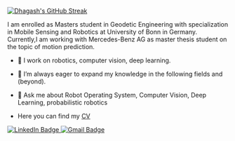 <!-- ## Hi there 👋 -->

[![Dhagash's GitHub Streak](http://github-readme-streak-stats.herokuapp.com?user=Dhagash4&theme=dark&background=000000)](https://git.io/streak-stats)

I am enrolled as Masters student in Geodetic Engineering with specialization in Mobile Sensing and Robotics at University of Bonn in Germany.
Currently,I am working with Mercedes-Benz AG as master thesis student on the topic of motion prediction. 

- 🔭 I work on robotics, computer vision, deep learning.

- 🌱 I’m always eager to expand my knowledge in the following fields and (beyond).

<!-- - 📫 Reach me at [desai.dhagash@gmail.com](desai.dhagash@gmail.com) -->

- 💬 Ask me about Robot Operating System, Computer Vision, Deep Learning, probabilistic robotics

- Here you can find my [CV](cv.pdf)

<div id="badges">
  <a href="https://www.linkedin.com/in/dhagash-desai/">
    <img src="https://img.shields.io/badge/LinkedIn-blue?style=for-the-badge&logo=linkedin&logoColor=white" alt="LinkedIn Badge"/>
  </a>
  <a href="mailto:desai.dhagash@gmail.com">
    <img src="https://img.shields.io/badge/Gmail-D14836?style=for-the-badge&logo=gmail&logoColor=white" alt="Gmail Badge"/>
  </a>
</div>
<!--
**Dhagash4/Dhagash4** is a ✨ _special_ ✨ repository because its `README.md` (this file) appears on your GitHub profile.

Here are some ideas to get you started:

- 🔭 I’m currently working on ...
- 🌱 I’m currently learning ...
- 👯 I’m looking to collaborate on ...
- 🤔 I’m looking for help with ...
- 💬 Ask me about ...
- 📫 How to reach me: ...
- 😄 Pronouns: ...
- ⚡ Fun fact: ...
-->
